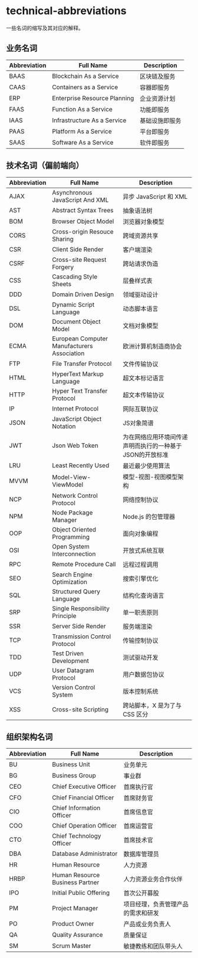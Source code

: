 # technical-abbreviations

一些名词的缩写及其对应的解释。

## 业务名词

|Abbreviation|Full Name|Description|
|---|---|---|
|BAAS|Blockchain As a Service|区块链及服务|
|CAAS|Containers as a Service|容器即服务|
|ERP|Enterprise Resource Planning|企业资源计划|
|FAAS|Function As a Service|功能即服务|
|IAAS|Infrastructure As a Service|基础设施即服务|
|PAAS|Platform As a Service|平台即服务|
|SAAS|Software As a Service|软件即服务|

## 技术名词（偏前端向）

|Abbreviation|Full Name|Description|
|---|---|---|
|AJAX|Asynchronous JavaScript And XML|异步 JavaScript 和 XML|
|AST|Abstract Syntax Trees|抽象语法树|
|BOM|Browser Object Model|浏览器对象模型|
|CORS|Cross-origin Resouce Sharing|跨域资源共享|
|CSR|Client Side Render|客户端渲染|
|CSRF|Cross-site Request Forgery|跨站请求伪造|
|CSS|Cascading Style Sheets|层叠样式表|
|DDD|Domain Driven Design|领域驱动设计|
|DSL|Dynamic Script Language|动态脚本语言|
|DOM|Document Object Model|文档对象模型|
|ECMA|European Computer Manufacturers Association|欧洲计算机制造商协会|
|FTP|File Transfer Protocol|文件传输协议|
|HTML|HyperText Markup Language|超文本标记语言|
|HTTP|Hyper Text Transfer Protocol|超文本传输协议|
|IP|Internet Protocol|网际互联协议|
|JSON|JavaScript Object Notation|JS对象简谱|
|JWT|Json Web Token|为在网络应用环境间传递声明而执行的一种基于JSON的开放标准|
|LRU|Least Recently Used|最近最少使用算法|
|MVVM|Model-View-ViewModel|模型-视图-视图模型架构|
|NCP|Network Control Protocol|网络控制协议|
|NPM|Node Package Manager|Node.js 的包管理器|
|OOP|Object Oriented Programming|面向对象编程|
|OSI|Open System Interconnection|开放式系统互联|
|RPC|Remote Procedure Call|远程过程调用|
|SEO|Search Engine Optimization|搜索引擎优化|
|SQL|Structured Query Language|结构化查询语言|
|SRP|Single Responsibility Principle|单一职责原则|
|SSR|Server Side Render|服务端渲染|
|TCP|Transmission Control Protocol|传输控制协议|
|TDD|Test Driven Development|测试驱动开发|
|UDP|User Datagram Protocol|用户数据包协议|
|VCS|Version Control System|版本控制系统|
|XSS|Cross-site Scripting|跨站脚本，X 是为了与 CSS 区分|

## 组织架构名词

|Abbreviation|Full Name|Description|
|---|---|---|
|BU|Business Unit|业务单元|
|BG|Business Group|事业群|
|CEO|Chief Executive Officer|首席执行官|
|CFO|Chief Financial Officer|首席财务官|
|CIO|Chief Information Officer|首席信息官|
|COO|Chief Operation Officer|首席运营官|
|CTO|Chief Technology Officer|首席技术官|
|DBA|Database Administrator|数据库管理员|
|HR|Human Resource|人力资源|
|HRBP|Human Resource Business Partner|人力资源业务合作伙伴|
|IPO|Initial Public Offering|首次公开募股|
|PM|Project Manager|项目经理，负责管理产品的需求和研发|
|PO|Product Owner|产品或业务负责人|
|QA|Quality Assurance|质量保证|
|SM|Scrum Master|敏捷教练和团队带头人|
